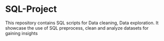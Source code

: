 # SQL-Project
This repository contains SQL scripts for Data cleaning, Data exploration. It showcase the use of SQL preprocess, clean and analyze datasets for gaining insights
